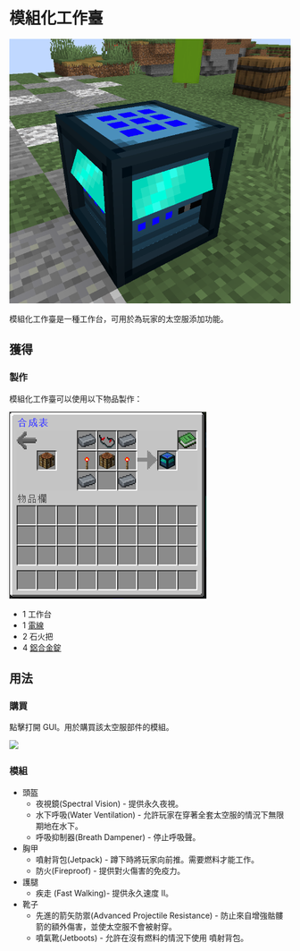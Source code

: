 # 模組化工作臺

![](<../.gitbook/assets/image (31).png>)

模組化工作臺是一種工作台，可用於為玩家的太空服添加功能。

## 獲得

### 製作

模組化工作臺可以使用以下物品製作：

![](<../.gitbook/assets/image (32).png>)

* 1 工作台
* 1 [電線](Wire.md)
* 2 石火把
* 4 [鋁合金錠](aluminium-alloy-ingot.md)

## 用法

### 購買

點擊打開 GUI。用於購買該太空服部件的模組。

![](https://camo.githubusercontent.com/cb5be58abfca9070f95555aff6e4723f1f1fb4e9b38148d8f8b47ddf3dc06c5f/68747470733a2f2f692e696d6775722e636f6d2f417773625077432e706e67)

### 模組

* 頭盔
  * 夜視鏡(Spectral Vision) - 提供永久夜視。
  * 水下呼吸(Water Ventilation) - 允許玩家在穿著全套太空服的情況下無限期地在水下。
  * 呼吸抑制器(Breath Dampener) - 停止呼吸聲。
* 胸甲
  * 噴射背包(Jetpack) - 蹲下時將玩家向前推。需要燃料才能工作。
  * 防火(Fireproof) - 提供對火傷害的免疫力。
* 護腿
  * 疾走 (Fast Walking)- 提供永久速度 II。
* 靴子
  * 先進的箭矢防禦(Advanced Projectile Resistance) - 防止來自增強骷髏箭的額外傷害，並使太空服不會被射穿。
  * 噴氣靴(Jetboots) - 允許在沒有燃料的情況下使用 噴射背包。

